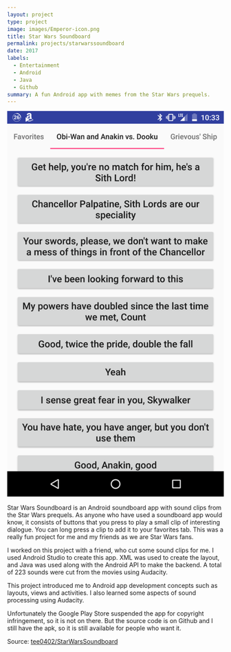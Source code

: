 ```yaml
---
layout: project
type: project
image: images/Emperor-icon.png
title: Star Wars Soundboard
permalink: projects/starwarssoundboard
date: 2017
labels:
  - Entertainment
  - Android
  - Java
  - Github
summary: A fun Android app with memes from the Star Wars prequels.
---
```


<img class="ui medium image" src="../images/soundboard_screenshot_1.png">

Star Wars Soundboard is an Android soundboard app with sound clips from the Star Wars prequels. As anyone who have used a soundboard app would know, it consists of buttons that you press to play a small clip of interesting dialogue. You can long press a clip to add it to your favorites tab. This was a really fun project for me and my friends as we are Star Wars fans.

I worked on this project with a friend, who cut some sound clips for me. I used Android Studio to create this app. XML was used to create the layout, and Java was used along with the Android API to make the backend. A total of 223 sounds were cut from the movies using Audacity.

This project introduced me to Android app development concepts such as layouts, views and activities. I also learned some aspects of sound processing using Audacity.

Unfortunately the Google Play Store suspended the app for copyright infringement, so it is not on there. But the source code is on Github and I still have the apk, so it is still available for people who want it.

Source: <a href="https://github.com/tee0402/StarWarsSoundboard"><i class="large github icon "></i>tee0402/StarWarsSoundboard</a>

